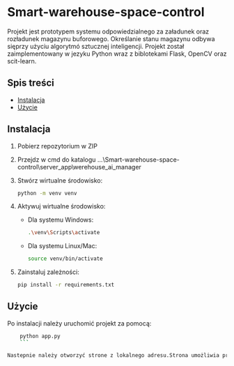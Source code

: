 # Smart-warehouse-space-control

Projekt jest prototypem systemu odpowiedzialnego za załadunek oraz rozładunek magazynu buforowego. Określanie stanu magazynu odbywa sięprzy użyciu algorytmó sztucznej inteligencji. Projekt został zaimplementowany w jezyku Python wraz z biblotekami Flask, OpenCV oraz scit-learn.

## Spis treści

- [Instalacja](#instalacja)
- [Użycie](#użycie)


## Instalacja


1. Pobierz repozytorium w ZIP

2. Przejdz  w cmd do katalogu ...\Smart-warehouse-space-control\server_app\werehouse_ai_manager

3. Stwórz wirtualne środowisko:

    ```bash
    python -m venv venv
    ```

4. Aktywuj wirtualne środowisko:

    - Dla systemu Windows:

        ```bash
        .\venv\Scripts\activate
        ```

    - Dla systemu Linux/Mac:

        ```bash
        source venv/bin/activate
        ```

5. Zainstaluj zależności:

    ```bash
    pip install -r requirements.txt
    ```

## Użycie

Po instalacji należy uruchomić projekt za pomocą:

```bash
    python app.py
    ```

Nastepnie należy otworzyć strone z lokalnego adresu.Strona umożliwia przesyłanie zdjecia ( będącego pomiarem w prototypowym magazynie) do analizy obrazu. Serwer zwraca raport stworzony przez AI.

